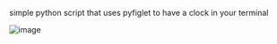 simple python script that uses pyfiglet to have a clock in your terminal


![image](https://github.com/user-attachments/assets/4938dbe4-5f2a-45af-a22c-38d0edb702d1)
